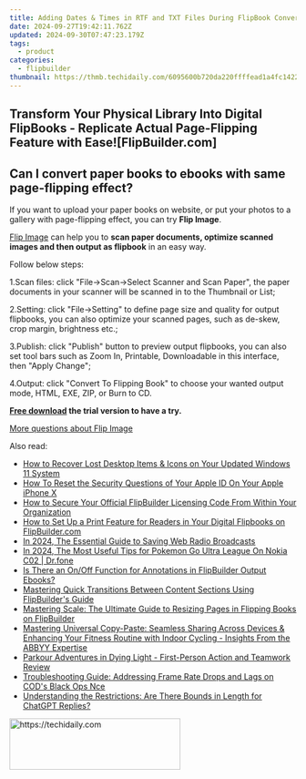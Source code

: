 ```yaml
---
title: Adding Dates & Times in RTF and TXT Files During FlipBook Conversion - FlipBuilder Guide
date: 2024-09-27T19:42:11.762Z
updated: 2024-09-30T07:47:23.179Z
tags:
  - product
categories:
  - flipbuilder
thumbnail: https://thmb.techidaily.com/6095600b720da220ffffead1a4fc142237909794e0b00b8441f133e8ae3bdb81.jpg
---
```


## Transform Your Physical Library Into Digital FlipBooks - Replicate Actual Page-Flipping Feature with Ease![FlipBuilder.com]

## Can I convert paper books to ebooks with same page-flipping effect?

If you want to upload your paper books on website, or put your photos to a gallery with page-flipping effect, you can try **Flip Image**. 

[Flip Image](https://tools.techidaily.com/flipbuilder/products/) can help you to **scan paper documents, optimize scanned images and then output as flipbook** in an easy way.

Follow below steps:

1.Scan files: click "File->Scan->Select Scanner and Scan Paper", the paper documents in your scanner will be scanned in to the Thumbnail or List;

2.Setting: click "File->Setting" to define page size and quality for output flipbooks, you can also optimize your scanned pages, such as de-skew, crop margin, brightness etc.;

3.Publish: click "Publish" button to preview output flipbooks, you can also set tool bars such as Zoom In, Printable, Downloadable in this interface, then "Apply Change";

4.Output: click "Convert To Flipping Book" to choose your wanted output mode, HTML, EXE, ZIP, or Burn to CD.

**[Free download](https://tools.techidaily.com/flipbuilder/products/) the trial version to have a try.** 

[More questions about Flip Image](https://tools.techidaily.com/flipbuilder/products/)

<ins class="adsbygoogle"
     style="display:block"
     data-ad-format="autorelaxed"
     data-ad-client="ca-pub-7571918770474297"
     data-ad-slot="1223367746"></ins>

<ins class="adsbygoogle"
     style="display:block"
     data-ad-client="ca-pub-7571918770474297"
     data-ad-slot="8358498916"
     data-ad-format="auto"
     data-full-width-responsive="true"></ins>

<span class="atpl-alsoreadstyle">Also read:</span>
<div><ul>
<li><a href="https://techno-recovery.techidaily.com/how-to-recover-lost-desktop-items-and-icons-on-your-updated-windows-11-system/"><u>How to Recover Lost Desktop Items & Icons on Your Updated Windows 11 System</u></a></li>
<li><a href="https://apple-account.techidaily.com/how-to-reset-the-security-questions-of-your-apple-id-on-your-apple-iphone-x-by-drfone-ios/"><u>How To Reset the Security Questions of Your Apple ID On Your Apple iPhone X</u></a></li>
<li><a href="https://fox-tips.techidaily.com/how-to-secure-your-official-flipbuilder-licensing-code-from-within-your-organization/"><u>How to Secure Your Official FlipBuilder Licensing Code From Within Your Organization</u></a></li>
<li><a href="https://fox-tips.techidaily.com/how-to-set-up-a-print-feature-for-readers-in-your-digital-flipbooks-on-flipbuildercom/"><u>How to Set Up a Print Feature for Readers in Your Digital Flipbooks on FlipBuilder.com</u></a></li>
<li><a href="https://some-tips.techidaily.com/in-2024-the-essential-guide-to-saving-web-radio-broadcasts/"><u>In 2024, The Essential Guide to Saving Web Radio Broadcasts</u></a></li>
<li><a href="https://android-pokemon-go.techidaily.com/in-2024-the-most-useful-tips-for-pokemon-go-ultra-league-on-nokia-c02-drfone-by-drfone-virtual-android/"><u>In 2024, The Most Useful Tips for Pokemon Go Ultra League On Nokia C02 | Dr.fone</u></a></li>
<li><a href="https://fox-tips.techidaily.com/is-there-an-onoff-function-for-annotations-in-flipbuilder-output-ebooks/"><u>Is There an On/Off Function for Annotations in FlipBuilder Output Ebooks?</u></a></li>
<li><a href="https://fox-tips.techidaily.com/mastering-quick-transitions-between-content-sections-using-flipbuilders-guide/"><u>Mastering Quick Transitions Between Content Sections Using FlipBuilder's Guide</u></a></li>
<li><a href="https://fox-tips.techidaily.com/mastering-scale-the-ultimate-guide-to-resizing-pages-in-flipping-books-on-flipbuilder/"><u>Mastering Scale: The Ultimate Guide to Resizing Pages in Flipping Books on FlipBuilder</u></a></li>
<li><a href="https://solve-popular.techidaily.com/mastering-universal-copy-paste-seamless-sharing-across-devices-and-enhancing-your-fitness-routine-with-indoor-cycling-insights-from-the-abbyy-expertise/"><u>Mastering Universal Copy-Paste: Seamless Sharing Across Devices & Enhancing Your Fitness Routine with Indoor Cycling - Insights From the ABBYY Expertise</u></a></li>
<li><a href="https://buynow-tips.techidaily.com/parkour-adventures-in-dying-light-first-person-action-and-teamwork-review/"><u>Parkour Adventures in Dying Light - First-Person Action and Teamwork Review</u></a></li>
<li><a href="https://program-issues.techidaily.com/troubleshooting-guide-addressing-frame-rate-drops-and-lags-on-cods-black-ops-nce/"><u>Troubleshooting Guide: Addressing Frame Rate Drops and Lags on COD's Black Ops Nce</u></a></li>
<li><a href="https://tech-hub.techidaily.com/understanding-the-restrictions-are-there-bounds-in-length-for-chatgpt-replies/"><u>Understanding the Restrictions: Are There Bounds in Length for ChatGPT Replies?</u></a></li>
</ul></div>

<!-- affiliate ads begin -->
<a href="https://aligracehair.sjv.io/c/5597632/2006941/19272" target="_top" id="2006941">
  <img src="//a.impactradius-go.com/display-ad/19272-2006941" border="0" alt="https://techidaily.com" width="300" height="90"/>
</a>
<img height="0" width="0" src="https://aligracehair.sjv.io/i/5597632/2006941/19272" style="position:absolute;visibility:hidden;" border="0" />
<!-- affiliate ads end -->

